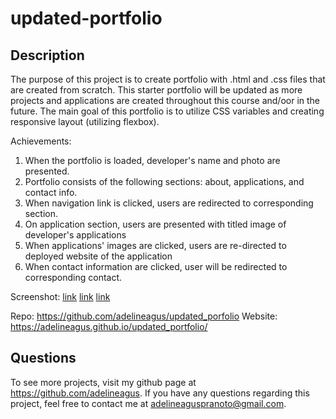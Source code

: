 # updated-portfolio

  ## Description
  The purpose of this project is to create portfolio with .html and .css files that are created from scratch. This starter portfolio will be updated as more projects and applications are created throughout this course and/oor in the future. The main goal of this portfolio is to utilize CSS variables and creating responsive layout (utilizing flexbox). 

  Achievements:
 1. When the portfolio is loaded, developer's name and photo are presented. 
 2. Portfolio consists of the following sections: about, applications, and contact info. 
 3. When navigation link is clicked, users are redirected to corresponding section.
 4. On application section, users are presented with titled image of developer's applications
 5. When applications' images are clicked, users are re-directed to deployed website of the application 
 6. When contact information are clicked, user will be redirected to corresponding contact.

 Screenshot: 
[link](./images/firstscreenshot.png)
[link](./images/secondscreenshot.png)
[link](./images/thirdscreenshot.png)

  Repo: https://github.com/adelineagus/updated_porfolio
  Website: https://adelineagus.github.io/updated_portfolio/

  ## Questions
  To see more projects, visit my github page at https://github.com/adelineagus. If you have any questions regarding this project, feel free to contact me at adelineaguspranoto@gmail.com.